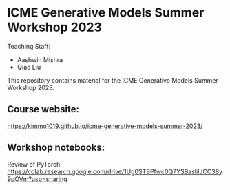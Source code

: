 # ICME Generative Models Summer Workshop 2023


Teaching Staff:

- Aashwin Mishra
- Qiao Liu

This repository contains material for the ICME Generative Models Summer Workshop 2023.

## Course website:

https://kimmo1019.github.io/icme-generative-models-summer-2023/

## Workshop notebooks: 

Review of PyTorch:
https://colab.research.google.com/drive/1Ug0STBPfwc0Q7YSBasliIJCC38y9pOVm?usp=sharing
